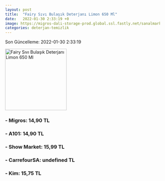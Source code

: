```yaml
---
layout: post
title:  "Fairy Sıvı Bulaşık Deterjanı Limon 650 Ml"
date:   2022-01-30 2:33:19 +0
image: https://migros-dali-storage-prod.global.ssl.fastly.net/sanalmarket/product/30619668/30619668_urundetay-a7cd2c-1650x1650.jpg
categories: deterjan-temizlik
---
```


Son Güncelleme: 2022-01-30 2:33:19

<img src="https://migros-dali-storage-prod.global.ssl.fastly.net/sanalmarket/product/30619668/30619668_urundetay-a7cd2c-1650x1650.jpg" width="200" alt="Fairy Sıvı Bulaşık Deterjanı Limon 650 Ml" />


### - Migros: 14,90 TL

### - A101: 14,90 TL

### - Show Market: 15,99 TL

### - CarrefourSA: undefined TL

### - Kim: 15,75 TL

